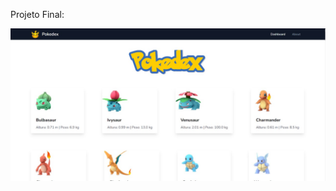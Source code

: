 Projeto Final:

![Imagem do Projeto](https://github.com/BrunoLucass/api-pokemon-laravel/blob/master/fake-api/public/img/podex.jpg)


